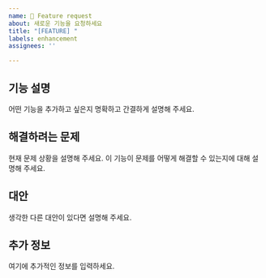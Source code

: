 ```yaml
---
name: 🚀 Feature request
about: 새로운 기능을 요청하세요
title: "[FEATURE] "
labels: enhancement
assignees: ''

---
```


## 기능 설명
어떤 기능을 추가하고 싶은지 명확하고 간결하게 설명해 주세요.

## 해결하려는 문제
현재 문제 상황을 설명해 주세요. 이 기능이 문제를 어떻게 해결할 수 있는지에 대해 설명해 주세요.

## 대안
생각한 다른 대안이 있다면 설명해 주세요.

## 추가 정보
여기에 추가적인 정보를 입력하세요.